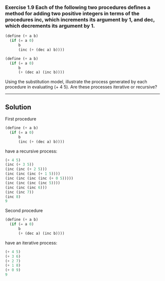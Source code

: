 ### **Exercise 1.9** Each of the following two procedures defines a method for adding two positive integers in terms of the procedures inc, which increments its argument by 1, and dec, which decrements its argument by 1.

```scheme
(define (+ a b)
  (if (= a 0)
      b
      (inc (+ (dec a) b))))

(define (+ a b)
  (if (= a 0)
      b
      (+ (dec a) (inc b))))
```

Using the substitution model, illustrate the process generated by each procedure in evaluating (+ 4 5). Are these processes iterative or recursive?


___
## Solution
First procedure
```scheme
(define (+ a b)
  (if (= a 0)
      b
      (inc (+ (dec a) b))))
```

have a recursive process:
```scheme
(+ 4 5)
(inc (+ 3 5))
(inc (inc (+ 2 5)))
(inc (inc (inc (+ 1 5))))
(inc (inc (inc (inc (+ 0 5)))))
(inc (inc (inc (inc 5))))
(inc (inc (inc 6)))
(inc (inc 7))
(inc 8)
9
```

Second procedure
```scheme
(define (+ a b)
  (if (= a 0)
      b
      (+ (dec a) (inc b))))
```

have an iterative process:
```scheme
(+ 4 5)
(+ 3 6)
(+ 2 7)
(+ 1 8)
(+ 0 9)
9
```